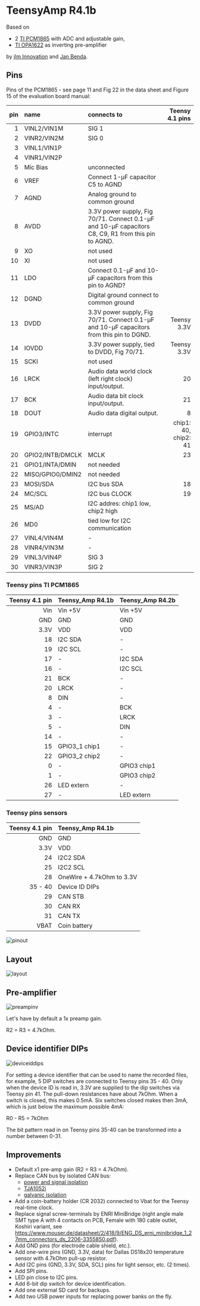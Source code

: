 # TeensyAmp R4.1b

Based on

- 2 [TI PCM1865](../R4.0/pcm1865.md) with ADC and adjustable gain,
- [TI OPA1622](../R4.0/opa1622.pdf) as inverting pre-amplifier

by [jlm Innovation](https://www.jlm-innovation.de/) and [Jan
Benda](https://github.com/janscience).

## Pins

Pins of the PCM1865 - see page 11 and Fig 22 in the data sheet and
Figure 15 of the evaluation board manual:

| pin | name        | connects to | Teensy 4.1 pins |
| --: | :---------- | :---------- | --------------: |
|  1  | VINL2/VIN1M | SIG 1       |                 |
|  2  | VINR2/VIN2M | SIG 0       |                 |
|  3  | VINL1/VIN1P |             |                 |
|  4  | VINR1/VIN2P |             |                 |
|  5  | Mic Bias    | unconnected |                 |
|  6  | VREF        | Connect 1-μF capacitor C5 to AGND |   |
|  7  | AGND        | Analog ground to common ground |   |
|  8  | AVDD        | 3.3V power supply, Fig 70/71. Connect 0.1-μF and 10-μF capacitors C8, C9, R1 from this pin to AGND. |    |
|  9  | XO          | not used |   |
| 10  | XI          | not used |   |
| 11  | LDO         | Connect 0.1-μF and 10-μF capacitors from this pin to AGND? |    |
| 12  | DGND        | Digital ground connect to common ground |   |
| 13  | DVDD        | 3.3V power supply, Fig 70/71. Connect 0.1-μF and 10-μF capacitors from this pin to DGND. | Teensy 3.3V |
| 14  | IOVDD       | 3.3V power supply, tied to DVDD, Fig 70/71.  | Teensy 3.3V |
| 15  | SCKI        | not used |  |
| 16  | LRCK        | Audio data world clock (left right clock) input/output. | 20 |
| 17  | BCK         | Audio data bit clock input/output. | 21 |
| 18  | DOUT        | Audio data digital output.         |  8 |
| 19  | GPIO3/INTC  | interrupt | chip1: 40, chip2: 41 |
| 20  | GPIO2/INTB/DMCLK | MCLK | 23 |
| 21  | GPIO1/INTA/DMIN  | not needed |  |
| 22  | MISO/GPIO0/DMIN2 | not needed |  |
| 23  | MOSI/SDA    | I2C bus SDA   | 18 |
| 24  | MC/SCL      | I2C bus CLOCK | 19 |
| 25  | MS/AD       | I2C addres: chip1 low, chip2 high |  |
| 26  | MD0         | tied low for I2C communication |  |
| 27  | VINL4/VIN4M | -            |    |
| 28  | VINR4/VIN3M | -            |    |
| 29  | VINL3/VIN4P | SIG 3        |    |
| 30  | VINR3/VIN3P | SIG 2        |    |


### Teensy pins TI PCM1865

| Teensy 4.1 pin | Teensy_Amp R4.1b | Teensy_Amp R4.2b |
| -------------: | :----------- | :-------------- |
| Vin            | Vin +5V      | Vin +5V         |
| GND            | GND          | GND             |
| 3.3V           | VDD          | VDD             |
| 18             | I2C SDA      | -               |
| 19             | I2C SCL      | -               |
| 17             | -            | I2C SDA         |
| 16             | -            | I2C SCL         |
| 21             | BCK          | -               |
| 20             | LRCK         | -               |
| 8              | DIN          | -               |
| 4              | -            | BCK             |
| 3              | -            | LRCK            |
| 5              | -            | DIN             |
| 14             | -            | -               |
| 15             | GPIO3_1 chip1 | -              |
| 22             | GPIO3_2 chip2 | -              |
| 0              | -            | GPIO3 chip1     |
| 1              | -            | GPIO3 chip2     |
| 26             | LED extern   | -               |
| 27             | -            | LED extern      |


### Teensy pins sensors

| Teensy 4.1 pin | Teensy_Amp R4.1b |
| -------------: | :--------------- |
| GND            | GND              |
| 3.3V           | VDD              |
| 24             | I2C2 SDA         |
| 25             | I2C2 SCL         |
| 28             | OneWire + 4.7kOhm to 3.3V |
| 35 - 40        | Device ID DIPs   |
| 29             | CAN STB          |
| 30             | CAN RX           |
| 31             | CAN TX           |
| VBAT           | Coin battery     |

![pinout](images/teensy41-R41b-pinout.png)


## Layout

![layout](images/layout.png)


## Pre-amplifier

![preampinv](images/r41b-preampinv.png)

Let's have by default a 1x preamp gain.

R2 = R3 = 4.7kOhm.


## Device identifier DIPs

![deviceiddips](images/deviceiddips.png)

For setting a device identifier that can be used to name the recorded
files, for example, 5 DIP switches are connected to Teensy pins 35 -
40. Only when the device ID is read in, 3.3V are supplied to the dip
switches via Teensy pin 41. The pull-down resistances have about
7kOhm. When a switch is closed, this makes 0.5mA. Six switches closed
makes then 3mA, which is just below the maximum possible 4mA:

R0 - R5 = 7kOhm

The bit pattern read in on Teensy pins 35-40 can be transformed into a
number between 0-31.


## Improvements

- Default x1 pre-amp gain (R2 = R3 = 4.7kOhm).
- Replace CAN bus by isolated CAN bus:
  - [power and signal isolation](https://www.digikey.com/en/articles/how-to-implement-power-and-signal-isolation-for-reliable-operation-of-can-buses)
  - [TJA1052i](https://www.nxp.com/docs/en/data-sheet/TJA1052I.pdf)
  - [galvanic isolation](https://www.digikey.com/en/articles/how-select-galvanic-isolation-technology-for-iot-sensors)
- Add a coin-battery holder (CR 2032) connected to Vbat for the Teensy real-time clock.
- Replace signal screw-terminals by ENRI MiniBridge (right angle male SMT type A with 4 contacts on PCB, Female with 180 cable outlet, Koshiri variant, see https://www.mouser.de/datasheet/2/418/9/ENG_DS_erni_minibridge_1_27mm_connectors_ds_2206-3355850.pdf).
- Add GND pins (for electrode cable shield, etc.).
- Add one-wire pins (GND, 3.3V, data) for Dallas DS18x20 temperature sensor with 4.7kOhm pull-up resistor.
- Add I2C pins (GND, 3.3V, SDA, SCL) pins for light sensor, etc. (2 times).
- Add SPI pins.
- LED pin close to I2C pins.
- Add 6-bit dip switch for device identification.
- Add one external SD card for backups.
- Add two USB power inputs for replacing power banks on the fly.
